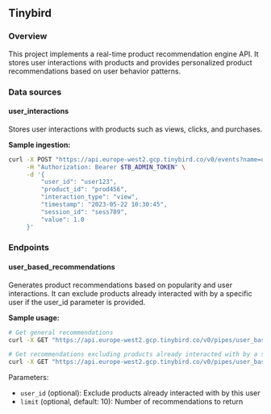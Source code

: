 
## Tinybird

### Overview
This project implements a real-time product recommendation engine API. It stores user interactions with products and provides personalized product recommendations based on user behavior patterns.

### Data sources

#### user_interactions
Stores user interactions with products such as views, clicks, and purchases.

**Sample ingestion:**
```bash
curl -X POST "https://api.europe-west2.gcp.tinybird.co/v0/events?name=user_interactions" \
     -H "Authorization: Bearer $TB_ADMIN_TOKEN" \
     -d '{
         "user_id": "user123",
         "product_id": "prod456",
         "interaction_type": "view",
         "timestamp": "2023-05-22 10:30:45",
         "session_id": "sess789",
         "value": 1.0
     }'
```

### Endpoints

#### user_based_recommendations
Generates product recommendations based on popularity and user interactions. It can exclude products already interacted with by a specific user if the user_id parameter is provided.

**Sample usage:**
```bash
# Get general recommendations
curl -X GET "https://api.europe-west2.gcp.tinybird.co/v0/pipes/user_based_recommendations.json?token=$TB_ADMIN_TOKEN&limit=5"

# Get recommendations excluding products already interacted with by a specific user
curl -X GET "https://api.europe-west2.gcp.tinybird.co/v0/pipes/user_based_recommendations.json?token=$TB_ADMIN_TOKEN&user_id=user123&limit=10"
```

Parameters:
- `user_id` (optional): Exclude products already interacted with by this user
- `limit` (optional, default: 10): Number of recommendations to return
